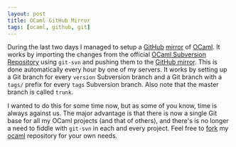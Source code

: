 ```yaml
---
layout: post
title: OCaml GitHub Mirror
tags: [ocaml, github, git]
---
```


During the last two days I managed to setup a [GitHub](http://github.com) [mirror](https://github.com/bmeurer/ocaml) of [OCaml](http://caml.inria.fr/ocaml/). It works by importing the changes from the official [OCaml Subversion Repository](http://caml.inria.fr/cgi-bin/viewcvs.cgi/ocaml/) using `git-svn` and pushing them to the [GitHub mirror](https://github.com/bmeurer/ocaml). This is done automatically every hour by one of my servers. It works by setting up a Git branch for every `version` Subversion branch and a Git branch with a `tags/` prefix for every `tags` Subversion branch. Also note that the master branch is called `trunk`.

I wanted to do this for some time now, but as some of you know, time is always against us. The major advantage is that there is now a single Git base for all my OCaml projects (and that of others), and there's is no longer a need to fiddle with `git-svn` in each and every project. Feel free to [fork](https://github.com/bmeurer/ocaml/fork) my [ocaml](https://github.com/bmeurer/ocaml) repository for your own needs.

